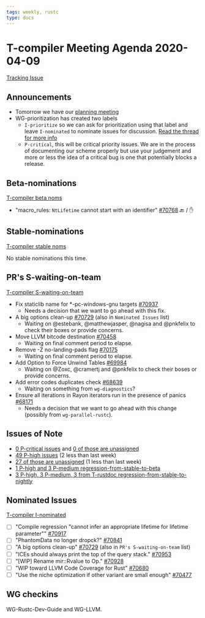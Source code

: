 ```yaml
---
tags: weekly, rustc
type: docs
---
```


# T-compiler Meeting Agenda 2020-04-09

[Tracking Issue](https://github.com/rust-lang/rust/issues/54818)

## Announcements

- Tomorrow we have our [planning meeting](https://forge.rust-lang.org/compiler/steering-meeting.html)
- WG-prioritization has created two labels
  - `I-prioritize` so we can ask for prioritization using that label and leave `I-nominated` to nominate issues for discussion. [Read the thread for more info](https://rust-lang.zulipchat.com/#narrow/stream/131828-t-compiler/topic/I-nominated.20vs.20I-prioritize)
  - `P-critical`, this will be critical priority issues. We are in the process of documenting our scheme properly but use your judgement and more or less the idea of a critical bug is one that potentially blocks a release.

## Beta-nominations

[T-compiler beta noms](https://github.com/rust-lang/rust/issues?utf8=%E2%9C%93&q=label%3Abeta-nominated+label%3AT-compiler)

- "macro_rules: `NtLifetime` cannot start with an identifier" [#70768](https://github.com/rust-lang/rust/issues/70768) :back: / :hand:

## Stable-nominations

[T-compiler stable noms](https://github.com/rust-lang/rust/issues?utf8=%E2%9C%93&q=label%3Astable-nominated+label%3AT-compiler+)

No stable nominations this time.

## PR's S-waiting-on-team

[T-compiler S-waiting-on-team](https://github.com/rust-lang/rust/pulls?utf8=%E2%9C%93&q=is%3Aopen+label%3AS-waiting-on-team+label%3AT-compiler+)

- Fix staticlib name for \*-pc-windows-gnu targets [#70937](https://github.com/rust-lang/rust/pull/70937)
  - Needs a decision that we want to go ahead with this fix.
- A big options clean-up [#70729](https://github.com/rust-lang/rust/pull/70729) (also in `Nominated Issues` list)
  - Waiting on @estebank, @matthewjasper, @nagisa and @pnkfelix to check their boxes or provide concerns.
- Move LLVM bitcode destination [#70458](https://github.com/rust-lang/rust/pull/70458)
  - Waiting on final comment period to elapse.
- Remove -Z no-landing-pads flag [#70175](https://github.com/rust-lang/rust/pull/70175)
  - Waiting on final comment period to elapse.
- Add Option to Force Unwind Tables [#69984](https://github.com/rust-lang/rust/pull/69984)
  - Waiting on @Zoxc, @cramertj and @pnkfelix to check their boses or provide concerns.
- Add error codes duplicates check [#68639](https://github.com/rust-lang/rust/pull/68639)
  - Waiting on something from `wg-diagnostics`?
- Ensure all iterations in Rayon iterators run in the presence of panics [#68171](https://github.com/rust-lang/rust/pull/68171)
  - Needs a decision that we want to go ahead with this change (possibly from `wg-parallel-rustc`).

## Issues of Note

- [0 P-critical issues](https://github.com/rust-lang/rust/issues?utf8=%E2%9C%93&q=is%3Aopen+is%3Aissue+label%3AT-compiler+label%3AP-critical+) and [0 of those are unassigned](https://github.com/rust-lang/rust/issues?utf8=%E2%9C%93&q=is%3Aopen+is%3Aissue+label%3AT-compiler+label%3AP-critical+no%3Aassignee)
- [49 P-high issues](https://github.com/rust-lang/rust/issues?utf8=%E2%9C%93&q=is%3Aopen+is%3Aissue+label%3AT-compiler+label%3AP-high+) (2 less than last week)
- [27 of those are unassigned](https://github.com/rust-lang/rust/issues?utf8=%E2%9C%93&q=is%3Aopen+is%3Aissue+label%3AT-compiler+label%3AP-high+no%3Aassignee) (1 less than last week)
- [1 P-high and 3 P-medium regression-from-stable-to-beta](https://github.com/rust-lang/rust/labels/regression-from-stable-to-beta)
- [3 P-high, 3 P-medium, 3 from T-rustdoc regression-from-stable-to-nightly](https://github.com/rust-lang/rust/labels/regression-from-stable-to-nightly)

## Nominated Issues

[T-compiler I-nominated](https://github.com/rust-lang/rust/issues?q=is%3Aopen+label%3AI-nominated+label%3AT-compiler)

- [ ] "Compile regression "cannot infer an appropriate lifetime for lifetime parameter"" [#70917](https://github.com/rust-lang/rust/issues/70917)
- [ ] "PhantomData<T> no longer dropck?" [#70841](https://github.com/rust-lang/rust/issues/70841)
- [ ] "A big options clean-up" [#70729](https://github.com/rust-lang/rust/pull/70729) (also in `PR's S-waiting-on-team` list)
- [ ] "ICEs should always print the top of the query stack." [#70953](https://github.com/rust-lang/rust/issues/70953)
- [ ] "[WIP] Rename mir::Rvalue to Op." [#70928](https://github.com/rust-lang/rust/pull/70928)
- [ ] "WIP toward LLVM Code Coverage for Rust" [#70680](https://github.com/rust-lang/rust/pull/70680)
- [ ] "Use the niche optimization if other variant are small enough" [#70477](https://github.com/rust-lang/rust/pull/70477)

## WG checkins

WG-Rustc-Dev-Guide and WG-LLVM.

